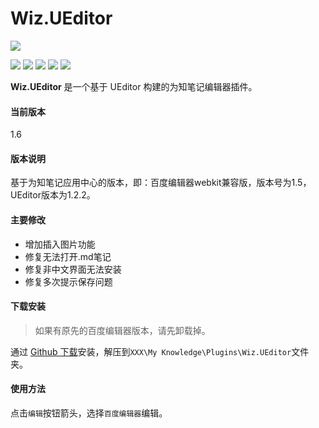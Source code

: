 # Wiz.UEditor

![](https://github.com/akof1314/Wiz.UEditor/raw/master/logo.png)

![](https://img.shields.io/github/stars/akof1314/Wiz.UEditor.svg) ![](https://img.shields.io/github/forks/akof1314/Wiz.UEditor.svg) ![](https://img.shields.io/github/tag/akof1314/Wiz.UEditor.svg) ![](https://img.shields.io/github/release/akof1314/Wiz.UEditor.svg) ![](https://img.shields.io/github/issues/akof1314/Wiz.UEditor.svg)

**Wiz.UEditor** 是一个基于 UEditor 构建的为知笔记编辑器插件。

#### 当前版本
1.6

#### 版本说明
基于为知笔记应用中心的版本，即：百度编辑器webkit兼容版，版本号为1.5，UEditor版本为1.2.2。

#### 主要修改
- 增加插入图片功能
- 修复无法打开.md笔记
- 修复非中文界面无法安装
- 修复多次提示保存问题

#### 下载安装
> 如果有原先的百度编辑器版本，请先卸载掉。

通过 [Github 下载](https://github.com/akof1314/Wiz.UEditor/archive/master.zip "Github 下载")安装，解压到`XXX\My Knowledge\Plugins\Wiz.UEditor`文件夹。

#### 使用方法
点击`编辑`按钮箭头，选择`百度编辑器`编辑。
